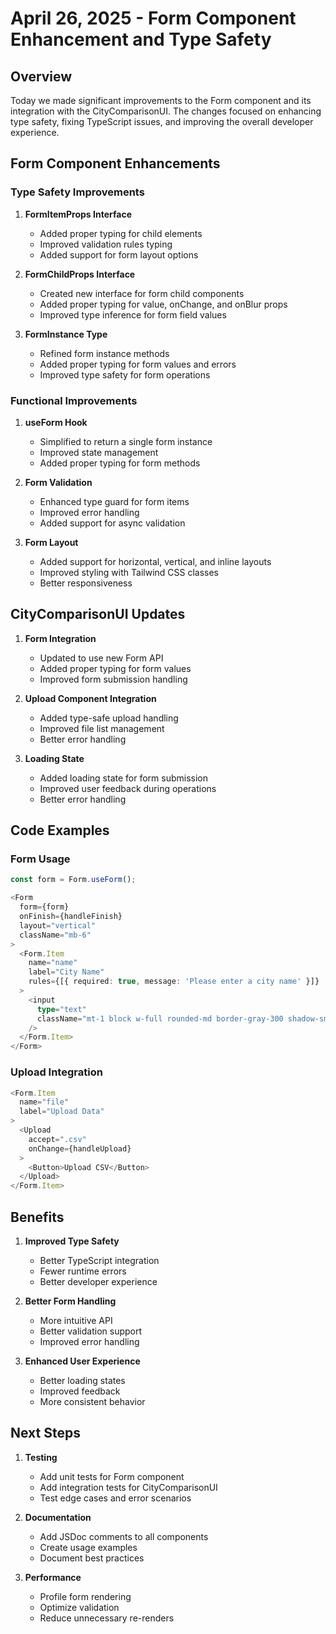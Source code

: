 # April 26, 2025 - Form Component Enhancement and Type Safety

## Overview

Today we made significant improvements to the Form component and its integration with the CityComparisonUI. The changes focused on enhancing type safety, fixing TypeScript issues, and improving the overall developer experience.

## Form Component Enhancements

### Type Safety Improvements

1. **FormItemProps Interface**
   - Added proper typing for child elements
   - Improved validation rules typing
   - Added support for form layout options

2. **FormChildProps Interface**
   - Created new interface for form child components
   - Added proper typing for value, onChange, and onBlur props
   - Improved type inference for form field values

3. **FormInstance Type**
   - Refined form instance methods
   - Added proper typing for form values and errors
   - Improved type safety for form operations

### Functional Improvements

1. **useForm Hook**
   - Simplified to return a single form instance
   - Improved state management
   - Added proper typing for form methods

2. **Form Validation**
   - Enhanced type guard for form items
   - Improved error handling
   - Added support for async validation

3. **Form Layout**
   - Added support for horizontal, vertical, and inline layouts
   - Improved styling with Tailwind CSS classes
   - Better responsiveness

## CityComparisonUI Updates

1. **Form Integration**
   - Updated to use new Form API
   - Added proper typing for form values
   - Improved form submission handling

2. **Upload Component Integration**
   - Added type-safe upload handling
   - Improved file list management
   - Better error handling

3. **Loading State**
   - Added loading state for form submission
   - Improved user feedback during operations
   - Better error handling

## Code Examples

### Form Usage
```typescript
const form = Form.useForm();

<Form
  form={form}
  onFinish={handleFinish}
  layout="vertical"
  className="mb-6"
>
  <Form.Item
    name="name"
    label="City Name"
    rules={[{ required: true, message: 'Please enter a city name' }]}
  >
    <input
      type="text"
      className="mt-1 block w-full rounded-md border-gray-300 shadow-sm focus:border-blue-500 focus:ring-blue-500"
    />
  </Form.Item>
</Form>
```

### Upload Integration
```typescript
<Form.Item
  name="file"
  label="Upload Data"
>
  <Upload
    accept=".csv"
    onChange={handleUpload}
  >
    <Button>Upload CSV</Button>
  </Upload>
</Form.Item>
```

## Benefits

1. **Improved Type Safety**
   - Better TypeScript integration
   - Fewer runtime errors
   - Better developer experience

2. **Better Form Handling**
   - More intuitive API
   - Better validation support
   - Improved error handling

3. **Enhanced User Experience**
   - Better loading states
   - Improved feedback
   - More consistent behavior

## Next Steps

1. **Testing**
   - Add unit tests for Form component
   - Add integration tests for CityComparisonUI
   - Test edge cases and error scenarios

2. **Documentation**
   - Add JSDoc comments to all components
   - Create usage examples
   - Document best practices

3. **Performance**
   - Profile form rendering
   - Optimize validation
   - Reduce unnecessary re-renders
